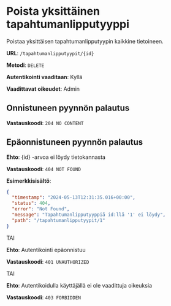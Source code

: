 # Poista yksittäinen tapahtumanlipputyyppi

Poistaa yksittäisen tapahtumanlipputyypin kaikkine tietoineen.

**URL**: `/tapahtumanlipputyypit/{id}`

**Metodi**: `DELETE`

**Autentikointi vaaditaan**: Kyllä

**Vaadittavat oikeudet**: Admin

## Onnistuneen pyynnön palautus

**Vastauskoodi**: `204 NO CONTENT`

## Epäonnistuneen pyynnön palautus

**Ehto**: {id} -arvoa ei löydy tietokannasta

**Vastauskoodi**: `404 NOT FOUND`

**Esimerkkisisältö**:

```json
{
  "timestamp": "2024-05-13T12:31:35.016+00:00",
  "status": 404,
  "error": "Not Found",
  "message": "Tapahtumanlipputyyppiä id:llä '1' ei löydy",
  "path": "/tapahtumanlipputyypit/1"
}
```

TAI

**Ehto**: Autentikointi epäonnistuu

**Vastauskoodi**: `401 UNAUTHORIZED`

TAI

**Ehto**: Autentikoidulla käyttäjällä ei ole vaadittuja oikeuksia

**Vastauskoodi**: `403 FORBIDDEN`
